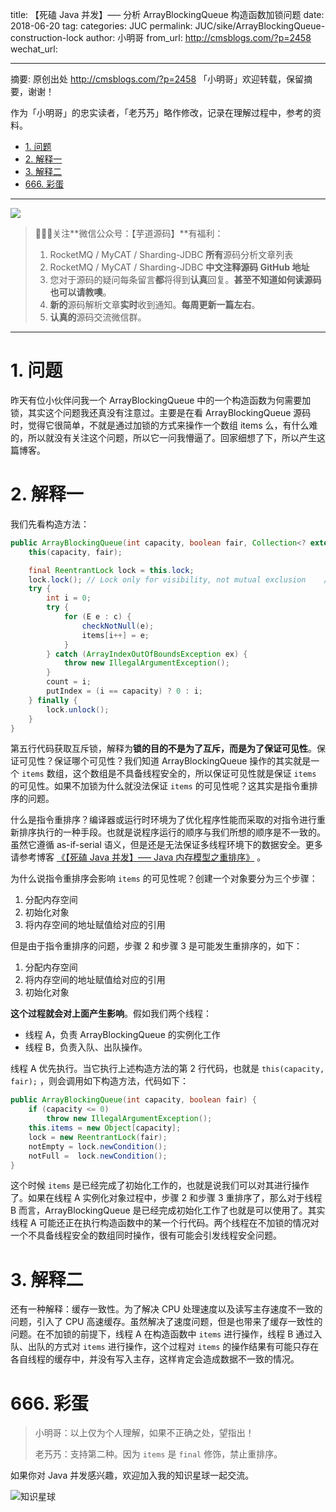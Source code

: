 title: 【死磕 Java 并发】—– 分析 ArrayBlockingQueue 构造函数加锁问题
date: 2018-06-20
tag:
categories: JUC
permalink: JUC/sike/ArrayBlockingQueue-construction-lock
author: 小明哥
from_url: http://cmsblogs.com/?p=2458
wechat_url:

-------

摘要: 原创出处 http://cmsblogs.com/?p=2458 「小明哥」欢迎转载，保留摘要，谢谢！

作为「小明哥」的忠实读者，「老艿艿」略作修改，记录在理解过程中，参考的资料。

- [1. 问题](http://www.iocoder.cn/JUC/sike/ArrayBlockingQueue-construction-lock/)
- [2. 解释一](http://www.iocoder.cn/JUC/sike/ArrayBlockingQueue-construction-lock/)
- [3. 解释二](http://www.iocoder.cn/JUC/sike/ArrayBlockingQueue-construction-lock/)
- [666. 彩蛋](http://www.iocoder.cn/JUC/sike/ArrayBlockingQueue-construction-lock/)

-------

![](http://www.iocoder.cn/images/common/wechat_mp_2017_07_31.jpg)

> 🙂🙂🙂关注**微信公众号：【芋道源码】**有福利：  
> 1. RocketMQ / MyCAT / Sharding-JDBC **所有**源码分析文章列表  
> 2. RocketMQ / MyCAT / Sharding-JDBC **中文注释源码 GitHub 地址**  
> 3. 您对于源码的疑问每条留言**都**将得到**认真**回复。**甚至不知道如何读源码也可以请教噢**。  
> 4. **新的**源码解析文章**实时**收到通知。**每周更新一篇左右**。  
> 5. **认真的**源码交流微信群。

-------

# 1. 问题

昨天有位小伙伴问我一个 ArrayBlockingQueue 中的一个构造函数为何需要加锁，其实这个问题我还真没有注意过。主要是在看 ArrayBlockingQueue 源码时，觉得它很简单，不就是通过加锁的方式来操作一个数组 items 么，有什么难的，所以就没有关注这个问题，所以它一问我懵逼了。回家细想了下，所以产生这篇博客。

# 2. 解释一

我们先看构造方法：

```Java
public ArrayBlockingQueue(int capacity, boolean fair, Collection<? extends E> c) {
    this(capacity, fair);

    final ReentrantLock lock = this.lock;
    lock.lock(); // Lock only for visibility, not mutual exclusion    //----(1)
    try {
        int i = 0;
        try {
            for (E e : c) {
                checkNotNull(e);
                items[i++] = e;
            }
        } catch (ArrayIndexOutOfBoundsException ex) {
            throw new IllegalArgumentException();
        }
        count = i;
        putIndex = (i == capacity) ? 0 : i;
    } finally {
        lock.unlock();
    }
}
```

第五行代码获取互斥锁，解释为**锁的目的不是为了互斥，而是为了保证可见性**。保证可见性？保证哪个可见性？我们知道 ArrayBlockingQueue 操作的其实就是一个 `items` 数组，这个数组是不具备线程安全的，所以保证可见性就是保证 `items` 的可见性。如果不加锁为什么就没法保证 `items` 的可见性呢？这其实是指令重排序的问题。

什么是指令重排序？编译器或运行时环境为了优化程序性能而采取的对指令进行重新排序执行的一种手段。也就是说程序运行的顺序与我们所想的顺序是不一致的。虽然它遵循 as-if-serial 语义，但是还是无法保证多线程环境下的数据安全。更多请参考博客 [《【死磕 Java 并发】—– Java 内存模型之重排序》](http://www.iocoder.cn/JUC/sike/jmm-1) 。

为什么说指令重排序会影响 `items` 的可见性呢？创建一个对象要分为三个步骤：

1. 分配内存空间
2. 初始化对象
3. 将内存空间的地址赋值给对应的引用

但是由于指令重排序的问题，步骤 2 和步骤 3 是可能发生重排序的，如下：

1. 分配内存空间
2. 将内存空间的地址赋值给对应的引用
3. 初始化对象

**这个过程就会对上面产生影响**。假如我们两个线程：

* 线程 A，负责 ArrayBlockingQueue 的实例化工作
* 线程 B，负责入队、出队操作。

线程 A 优先执行。当它执行上述构造方法的第 2 行代码，也就是 `this(capacity, fair);` ，则会调用如下构造方法，代码如下：

```Java
public ArrayBlockingQueue(int capacity, boolean fair) {
    if (capacity <= 0)
        throw new IllegalArgumentException();
    this.items = new Object[capacity];
    lock = new ReentrantLock(fair);
    notEmpty = lock.newCondition();
    notFull =  lock.newCondition();
}
```

这个时候 `items` 是已经完成了初始化工作的，也就是说我们可以对其进行操作了。如果在线程 A 实例化对象过程中，步骤 2 和步骤 3 重排序了，那么对于线程 B 而言，ArrayBlockingQueue 是已经完成初始化工作了也就是可以使用了。其实线程 A 可能还正在执行构造函数中的某一个行代码。两个线程在不加锁的情况对一个不具备线程安全的数组同时操作，很有可能会引发线程安全问题。

# 3. 解释二

还有一种解释：缓存一致性。为了解决 CPU 处理速度以及读写主存速度不一致的问题，引入了 CPU 高速缓存。虽然解决了速度问题，但是也带来了缓存一致性的问题。在不加锁的前提下，线程 A 在构造函数中 `items` 进行操作，线程 B 通过入队、出队的方式对 `items` 进行操作，这个过程对 `items` 的操作结果有可能只存在各自线程的缓存中，并没有写入主存，这样肯定会造成数据不一致的情况。

# 666. 彩蛋

> 小明哥：以上仅为个人理解，如果不正确之处，望指出！
> 
> 老艿艿：支持第二种。因为 `items` 是 `final` 修饰，禁止重排序。

如果你对 Java 并发感兴趣，欢迎加入我的知识星球一起交流。

![知识星球](http://www.iocoder.cn/images/Architecture/2017_12_29/01.png)

